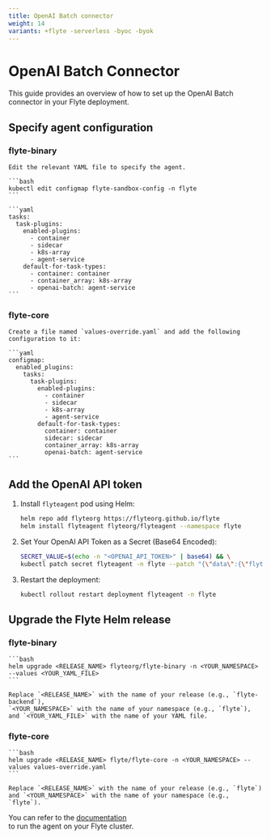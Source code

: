 ```yaml
---
title: OpenAI Batch connector
weight: 14
variants: +flyte -serverless -byoc -byok
---
```


# OpenAI Batch Connector

This guide provides an overview of how to set up the OpenAI Batch connector in your Flyte deployment.

## Specify agent configuration

### flyte-binary

    Edit the relevant YAML file to specify the agent.

    ```bash
    kubectl edit configmap flyte-sandbox-config -n flyte
    ```

    ```yaml
    tasks:
      task-plugins:
        enabled-plugins:
          - container
          - sidecar
          - k8s-array
          - agent-service
        default-for-task-types:
          - container: container
          - container_array: k8s-array
          - openai-batch: agent-service
    ```

### flyte-core
    Create a file named `values-override.yaml` and add the following configuration to it:

    ```yaml
    configmap:
      enabled_plugins:
        tasks:
          task-plugins:
            enabled-plugins:
              - container
              - sidecar
              - k8s-array
              - agent-service
            default-for-task-types:
              container: container
              sidecar: sidecar
              container_array: k8s-array
              openai-batch: agent-service
    ```

## Add the OpenAI API token

1. Install `flyteagent` pod using Helm:

    ```bash
    helm repo add flyteorg https://flyteorg.github.io/flyte
    helm install flyteagent flyteorg/flyteagent --namespace flyte
    ```

2. Set Your OpenAI API Token as a Secret (Base64 Encoded):

    ```bash
    SECRET_VALUE=$(echo -n "<OPENAI_API_TOKEN>" | base64) && \
    kubectl patch secret flyteagent -n flyte --patch "{\"data\":{\"flyte_openai_api_key\":\"$SECRET_VALUE\"}}"
    ```

3. Restart the deployment:

    ```bash
    kubectl rollout restart deployment flyteagent -n flyte
    ```

## Upgrade the Flyte Helm release

### flyte-binary

    ```bash
    helm upgrade <RELEASE_NAME> flyteorg/flyte-binary -n <YOUR_NAMESPACE> --values <YOUR_YAML_FILE>
    ```

    Replace `<RELEASE_NAME>` with the name of your release (e.g., `flyte-backend`),  
    `<YOUR_NAMESPACE>` with the name of your namespace (e.g., `flyte`),  
    and `<YOUR_YAML_FILE>` with the name of your YAML file.

### flyte-core

    ```bash
    helm upgrade <RELEASE_NAME> flyte/flyte-core -n <YOUR_NAMESPACE> --values values-override.yaml
    ```

    Replace `<RELEASE_NAME>` with the name of your release (e.g., `flyte`)  
    and `<YOUR_NAMESPACE>` with the name of your namespace (e.g., `flyte`).

You can refer to the [documentation](https://docs.flyte.org/en/latest/flytesnacks/examples/openai_batch_agent/index.html)  
to run the agent on your Flyte cluster.
